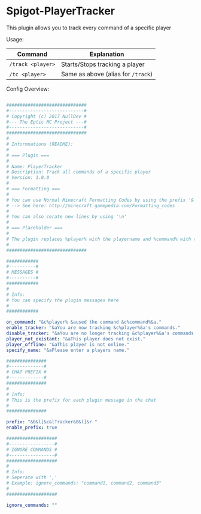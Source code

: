 # Spigot-PlayerTracker

This plugin allows you to track every command of a specific player

Usage:

| Command | Explanation |
|---------|-------------|
| `/track <player>` | Starts/Stops tracking a player     |
| `/tc <player>`    | Same as above (alias for `/track`) |

Config Overview:

```YAML

##############################
#----------------------------#
# Copyright (c) 2017 NullDev #
#--- The Eptic MC Project ---#
#----------------------------#
##############################
#
# Informnations (README):
#
# === Plugin ===
#
# Name: PlayerTracker
# Description: Track all commands of a specific player
# Version: 1.0.0
#
# === Formatting ===
# 
# You can use Normal Minecraft Formatting Codes by using the prefix '&'
# --> See here: http://minecraft.gamepedia.com/Formatting_codes
#
# You can also cerate new lines by using '\n'
#
# === Placeholder ===
#
# The plugin replaces %player% with the playername and %command% with the command executed by the player
#
##############################

############
#----------#
# MESSAGES #
#----------#
############
#
# Info:
# You can specify the plugin messages here
#
############

on_command: "&c%player% &aused the command &c%command%&a."
enable_tracker: "&aYou are now tracking &c%player%&a's commands."
disable_tracker: "&aYou are no longer tracking &c%player%&a's commands."
player_not_existant: "&aThis player does not exist."
player_offline: "&aThis player is not online."
specify_name: "&aPlease enter a players name."

###############
#-------------#
# CHAT PREFIX #
#-------------#
###############
#
# Info:
# This is the prefix for each plugin message in the chat
#
###############

prefix: "&0&l[&c&lTracker&0&l]&r "
enable_prefix: true

###################
#-----------------#
# IGNORE COMMANDS #
#-----------------#
###################
#
# Info:
# Seperate with ','
# Example: ignore_commands: "command1, command2, command3"
#
###################

ignore_commands: ""

```
